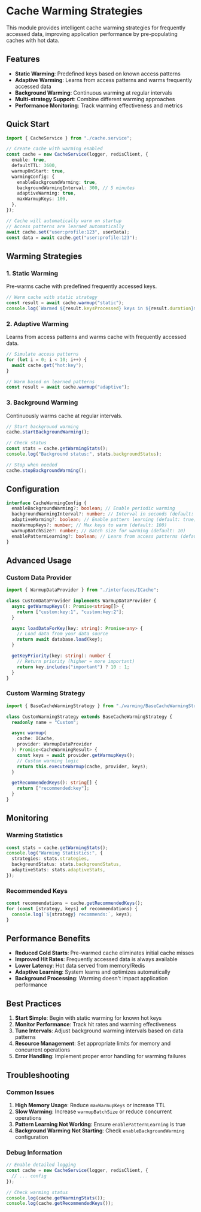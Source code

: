 # Cache Warming Strategies

This module provides intelligent cache warming strategies for frequently accessed data, improving application performance by pre-populating caches with hot data.

## Features

- **Static Warming**: Predefined keys based on known access patterns
- **Adaptive Warming**: Learns from access patterns and warms frequently accessed data
- **Background Warming**: Continuous warming at regular intervals
- **Multi-strategy Support**: Combine different warming approaches
- **Performance Monitoring**: Track warming effectiveness and metrics

## Quick Start

```typescript
import { CacheService } from "./cache.service";

// Create cache with warming enabled
const cache = new CacheService(logger, redisClient, {
  enable: true,
  defaultTTL: 3600,
  warmupOnStart: true,
  warmingConfig: {
    enableBackgroundWarming: true,
    backgroundWarmingInterval: 300, // 5 minutes
    adaptiveWarming: true,
    maxWarmupKeys: 100,
  },
});

// Cache will automatically warm on startup
// Access patterns are learned automatically
await cache.set("user:profile:123", userData);
const data = await cache.get("user:profile:123");
```

## Warming Strategies

### 1. Static Warming

Pre-warms cache with predefined frequently accessed keys.

```typescript
// Warm cache with static strategy
const result = await cache.warmup("static");
console.log(`Warmed ${result.keysProcessed} keys in ${result.duration}ms`);
```

### 2. Adaptive Warming

Learns from access patterns and warms cache with frequently accessed data.

```typescript
// Simulate access patterns
for (let i = 0; i < 10; i++) {
  await cache.get("hot:key");
}

// Warm based on learned patterns
const result = await cache.warmup("adaptive");
```

### 3. Background Warming

Continuously warms cache at regular intervals.

```typescript
// Start background warming
cache.startBackgroundWarming();

// Check status
const stats = cache.getWarmingStats();
console.log("Background status:", stats.backgroundStatus);

// Stop when needed
cache.stopBackgroundWarming();
```

## Configuration

```typescript
interface CacheWarmingConfig {
  enableBackgroundWarming?: boolean; // Enable periodic warming
  backgroundWarmingInterval?: number; // Interval in seconds (default: 300)
  adaptiveWarming?: boolean; // Enable pattern learning (default: true)
  maxWarmupKeys?: number; // Max keys to warm (default: 100)
  warmupBatchSize?: number; // Batch size for warming (default: 10)
  enablePatternLearning?: boolean; // Learn from access patterns (default: true)
}
```

## Advanced Usage

### Custom Data Provider

```typescript
import { WarmupDataProvider } from "./interfaces/ICache";

class CustomDataProvider implements WarmupDataProvider {
  async getWarmupKeys(): Promise<string[]> {
    return ["custom:key:1", "custom:key:2"];
  }

  async loadDataForKey(key: string): Promise<any> {
    // Load data from your data source
    return await database.load(key);
  }

  getKeyPriority(key: string): number {
    // Return priority (higher = more important)
    return key.includes("important") ? 10 : 1;
  }
}
```

### Custom Warming Strategy

```typescript
import { BaseCacheWarmingStrategy } from "./warming/BaseCacheWarmingStrategy";

class CustomWarmingStrategy extends BaseCacheWarmingStrategy {
  readonly name = "Custom";

  async warmup(
    cache: ICache,
    provider: WarmupDataProvider
  ): Promise<CacheWarmingResult> {
    const keys = await provider.getWarmupKeys();
    // Custom warming logic
    return this.executeWarmup(cache, provider, keys);
  }

  getRecommendedKeys(): string[] {
    return ["recommended:key"];
  }
}
```

## Monitoring

### Warming Statistics

```typescript
const stats = cache.getWarmingStats();
console.log("Warming Statistics:", {
  strategies: stats.strategies,
  backgroundStatus: stats.backgroundStatus,
  adaptiveStats: stats.adaptiveStats,
});
```

### Recommended Keys

```typescript
const recommendations = cache.getRecommendedKeys();
for (const [strategy, keys] of recommendations) {
  console.log(`${strategy} recommends:`, keys);
}
```

## Performance Benefits

- **Reduced Cold Starts**: Pre-warmed cache eliminates initial cache misses
- **Improved Hit Rates**: Frequently accessed data is always available
- **Lower Latency**: Hot data served from memory/Redis
- **Adaptive Learning**: System learns and optimizes automatically
- **Background Processing**: Warming doesn't impact application performance

## Best Practices

1. **Start Simple**: Begin with static warming for known hot keys
2. **Monitor Performance**: Track hit rates and warming effectiveness
3. **Tune Intervals**: Adjust background warming intervals based on data patterns
4. **Resource Management**: Set appropriate limits for memory and concurrent operations
5. **Error Handling**: Implement proper error handling for warming failures

## Troubleshooting

### Common Issues

1. **High Memory Usage**: Reduce `maxWarmupKeys` or increase TTL
2. **Slow Warming**: Increase `warmupBatchSize` or reduce concurrent operations
3. **Pattern Learning Not Working**: Ensure `enablePatternLearning` is true
4. **Background Warming Not Starting**: Check `enableBackgroundWarming` configuration

### Debug Information

```typescript
// Enable detailed logging
const cache = new CacheService(logger, redisClient, {
  // ... config
});

// Check warming status
console.log(cache.getWarmingStats());
console.log(cache.getRecommendedKeys());
```
